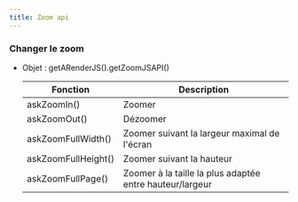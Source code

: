 ```yaml
---
title: Zoom api
---
```


### Changer le zoom

- Objet : getARenderJS().getZoomJSAPI()

    | Fonction            | Description                                              |
    | ------------------- | -------------------------------------------------------- |
    | askZoomIn()         | Zoomer                                                   |
    | askZoomOut()        | Dézoomer                                                 |
    | askZoomFullWidth()  | Zoomer suivant la largeur maximal de l'écran             |
    | askZoomFullHeight() | Zoomer suivant la hauteur                                |
    | askZoomFullPage()   | Zoomer à la taille la plus adaptée entre hauteur/largeur |